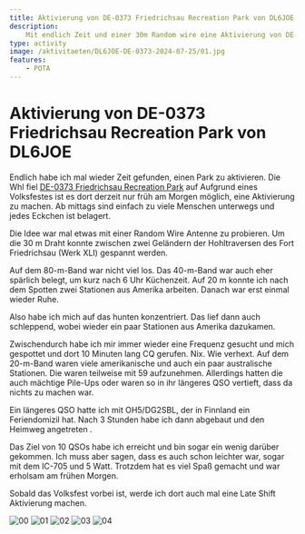 ```yaml
---
title: Aktivierung von DE-0373 Friedrichsau Recreation Park von DL6JOE
description:
    Mit endlich Zeit und einer 30m Random wire eine Aktivierung von DE-0373
type: activity
image: /aktivitaeten/DL6JOE-DE-0373-2024-07-25/01.jpg
features:
    - POTA
---
```


# Aktivierung von DE-0373 Friedrichsau Recreation Park von DL6JOE

Endlich habe ich mal wieder Zeit gefunden, einen Park zu aktivieren. Die Whl fiel [DE-0373 Friedrichsau Recreation Park](https://pota.app/#/park/DE-0373) auf Aufgrund eines Volksfestes ist es dort derzeit nur früh am Morgen möglich, eine Aktivierung zu machen. Ab mittags sind einfach zu viele Menschen unterwegs und jedes Eckchen ist belagert.

Die Idee war mal etwas mit einer Random Wire Antenne zu probieren. Um die 30 m Draht konnte zwischen zwei Geländern der Hohltraversen des Fort Friedrichsau (Werk XLI) gespannt werden.

Auf dem 80-m-Band war nicht viel los. Das 40-m-Band war auch eher spärlich belegt, um kurz nach 6 Uhr Küchenzeit. Auf 20 m konnte ich nach dem Spotten zwei Stationen aus Amerika arbeiten. Danach war erst einmal wieder Ruhe.

Also habe ich mich auf das hunten konzentriert. Das lief dann auch schleppend, wobei wieder ein paar Stationen aus Amerika dazukamen.

Zwischendurch habe ich mir immer wieder eine Frequenz gesucht und mich gespottet und dort 10 Minuten lang CQ gerufen. Nix. Wie verhext. Auf dem 20-m-Band waren viele amerikanische und auch ein paar australische Stationen. Die waren teilweise mit 59 aufzunehmen. Allerdings hatten die auch mächtige Pile-Ups oder waren so in ihr längeres QSO vertieft, dass da nichts zu machen war.

Ein längeres QSO hatte ich mit OH5/DG2SBL, der in Finnland ein Feriendomizil hat. Nach 3 Stunden habe ich dann abgebaut und den Heimweg angetreten .

Das Ziel von 10 QSOs habe ich erreicht und bin sogar ein wenig darüber gekommen. Ich muss aber sagen, dass es auch schon leichter war, sogar mit dem IC-705 und 5 Watt. Trotzdem hat es viel Spaß gemacht und war erholsam am frühen Morgen.

Sobald das Volksfest vorbei ist, werde ich dort auch mal eine Late Shift Aktivierung machen.

![00](/aktivitaeten/DL6JOE-DE-0373-2024-07-25/00.jpg)
![01](/aktivitaeten/DL6JOE-DE-0373-2024-07-25/01.jpg)
![02](/aktivitaeten/DL6JOE-DE-0373-2024-07-25/02.jpg)
![03](/aktivitaeten/DL6JOE-DE-0373-2024-07-25/03.jpg)
![04](/aktivitaeten/DL6JOE-DE-0373-2024-07-25/04.jpg)
